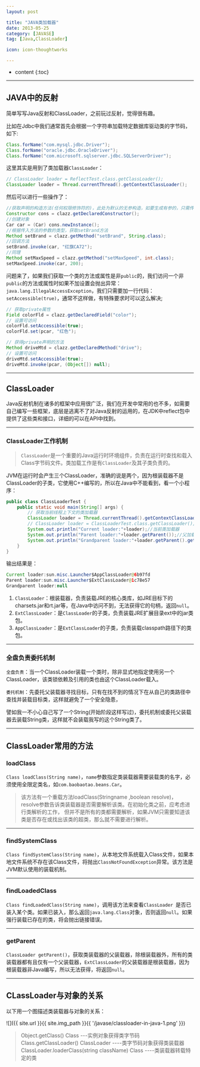 ```yaml
---
layout: post

title: "JAVA类加载器"
date: 2013-05-25
category: [JAVASE]
tag: [Java,ClassLoader]

icon: icon-thoughtworks

---
```


* content
{:toc}


---

## JAVA中的反射

简单写写Java反射和ClassLoader，之前玩过反射，觉得很有趣。

比如在Jdbc中我们通常首先会根据一个字符串加载特定数据库驱动类的字节码，如下:

```java
Class.forName("com.mysql.jdbc.Driver");
Class.forName("oracle.jdbc.OracleDriver");
Class.forName("com.microsoft.sqlserver.jdbc.SQLServerDriver");
```

这里其实是用到了类加载器`ClassLoader`：

```java
// ClassLoader loader = ReflectTest.class.getClassLoader();
ClassLoader loader = Thread.currentThread().getContextClassLoader();
```

然后可以进行一些操作了：

```java
//获取声明的构造方法(任何权限修饰符的)，此处为默认的无参构造，如要生成有参的，只需传入相应参数的类型Class对象
Constructor cons = clazz.getDeclaredConstructor();
//创建对象
Car car = (Car) cons.newInstance();
//根据传入方法的参数的类型，获取setBrand方法
Method setBrand = clazz.getMethod("setBrand", String.class);
//回调方法
setBrand.invoke(car, "红旗CA72");
//同理
Method setMaxSpeed = clazz.getMethod("setMaxSpeed", int.class);
setMaxSpeed.invoke(car, 200);
```

问题来了，如果我们获取一个类的方法或属性是非`public`的，我们访问一个非`public`的方法或属性时如果不加设置会抛出异常： `java.lang.IllegalAccessException`，我们只需要加一行代码：`setAccessible(true)`，通常不这样做，有特殊要求时可以这么解决;

```java
// 获取private属性
Field colorFld = clazz.getDeclaredField("color");
// 设置可访问
colorFld.setAccessible(true);
colorFld.set(pcar, "红色");

// 获得private声明的方法
Method driveMtd = clazz.getDeclaredMethod("drive");
// 设置可访问
driveMtd.setAccessible(true);
driveMtd.invoke(pcar, (Object[]) null);
```

---

## ClassLoader

Java反射机制在诸多的框架中应用很广泛，我们在开发中常用的也不多，如需要自己编写一些框架，底层是逃离不了对Java反射的运用的，在JDK中reflect包中提供了这些类和接口，详细的可以在API中找到。

---

### ClassLoader工作机制

>`ClassLoader`是一个重要的Java运行时环境组件，负责在运行时查找和载入Class字节码文件。类加载工作是有`ClassLoader`及其子类负责的。

JVM在运行时会产生三个ClassLoader，准确的说是两个，因为根装载器不是ClassLoader的子类，它使用C++编写的，所以在Java中不能看到，看一个小程序：

```java
public class ClassLoaderTest {
	public static void main(String[] args) {
		// 获取当前线程上下文的类加载器
		ClassLoader loader = Thread.currentThread().getContextClassLoader();
		// ClassLoader loader = ClassLoaderTest.class.getClassLoader();
		System.out.println("Current loader:"+loader);//当前类加载器
		System.out.println("Parent loader:"+loader.getParent());//父加载器
		System.out.println("Grandparent loader:"+loader.getParent().getParent());
	}
}
```

输出结果是：

```java
Current loader:sun.misc.Launcher$AppClassLoader@6b97fd
Parent loader:sun.misc.Launcher$ExtClassLoader@1c78e57
Grandparent loader:null
```

1. `ClassLoader`：根装载器，负责装载JRE的核心类库，如JRE目标下的charsets.jar和rt.jar等，在Java中访问不到，无法获得它的句柄，返回`null`。
2. `ExtClassLoader`：是`ClassLoader`的子类，负责装载JRE扩展目录ext中的jar类包。
3. `AppClassLoader`：是`ExtClassLoader`的子类，负责装载classpath路径下的类包。

---

### 全盘负责委托机制
`全盘负责`：当一个ClassLoader装载一个类时，除非显式地指定使用另一个ClassLoader，该类锁依赖及引用的类也由这个ClassLoader载入。

`委托机制`：先委托父装载器寻找目标，只有在找不到的情况下在从自己的类路径中查找并装载目标类，这样就避免了一个安全隐患，

譬如我一不小心自己写了一个String(开始阶段这样写过)，委托机制或委托父装载器去装载String类，这样就不会装载我写的这个String类了。

---

## ClassLoader常用的方法

### loadClass
`Class loadClass(String name)`，`name`参数指定类装载器需要装载类的名字，必须使用全限定类名，如`com.baobaotao.beans.Car`。

>该方法有一个重载方法loadClass(Stringname ,boolean resolve)，resolve参数告诉类装载器是否需要解析该类。在初始化类之前，应考虑进行类解析的工作，
但并不是所有的类都需要解析，如果JVM只需要知道该类是否存在或找出该类的超类，那么就不需要进行解析。

---

### findSystemClass

`Class findSystemClass(String name)`，从本地文件系统载入Class文件，如果本地文件系统不存在该Class文件，将抛出`ClassNotFoundException`异常。该方法是JVM默认使用的装载机制。

---

### findLoadedClass
`Class findLoadedClass(String name)`，调用该方法来查看`ClassLoader `是否已装入某个类。如果已装入，那么返回`java.lang.Class`对象，否则返回`null`。如果强行装载已存在的类，将会抛出链接错误。

---

### getParent
`ClassLoader getParent()`，获取类装载器的父装载器，除根装载器外，所有的类装载器都有且仅有一个父装载器，`ExtClassLoader`的父装载器是根装载器，因为根装载器非Java编写，所以无法获得，将返回`null`。

---

## CLassLoader与对象的关系
以下用一个图描述类装载器与对象的关系：

![]({{ site.url }}{{ site.img_path }}{{ '/javase/classloader-in-java-1.png' }})

>Object.getClass()   Class ---实例对象获得类字节码
>Class.getClassLoader()    ClassLoader  ----类字节码对象获得类装载器
>ClassLoader.loaderClass(string className)  Class  ----类装载器转载特定的类




